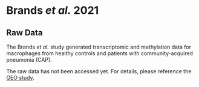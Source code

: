# Brands *et al.* 2021

## Raw Data

The Brands *et al.* study generated transcriptomic and methylation data for
macrophages from healthy controls and patients with community-acquired 
pneumonia (CAP).

The raw data has not been accessed yet. For details, please reference the
[GEO study](https://www.ncbi.nlm.nih.gov/geo/query/acc.cgi?acc=GSE160331).
